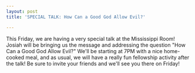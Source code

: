 ```yaml
---
layout: post
title: 'SPECIAL TALK: How Can a Good God Allow Evil?'

---
```


This Friday, we are having a very special talk at the Mississippi Room! Josiah will be bringing us the message and addressing the question "How Can a Good God Allow Evil?" We'll be starting at 7PM with a nice home-cooked meal, and as usual, we will have a really fun fellowship activity after the talk! Be sure to invite your friends and we'll see you there on Friday!
